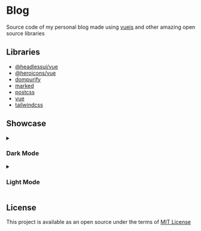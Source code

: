 # Blog

Source code of my personal blog made using [vuejs](https://vuejs.org) and other amazing open source libraries 

## Libraries
- [@headlessui/vue](https://www.npmjs.com/package/@headlessui/vue)
- [@heroicons/vue](https://github.com/tailwindlabs/heroicons)
- [dompurify](https://www.npmjs.com/package/dompurify)
- [marked](https://www.npmjs.com/package/marked)
- [postcss](https://www.npmjs.com/package/postcss)
- [vue](https://vuejs.org)
- [tailwindcss](https://tailwindcss.com/)

## Showcase
<details>
<summary><h3>Dark Mode</h3></summary>
<br>
<img src="/images/dark-desktop-home.png" width="800">
<img src="/images/dark-desktop-post.png" width="800">
<img src="/images/dark-mobile-post.png" width="400">
</details>

<details>
<summary><h3>Light Mode</h3></summary>
<br>
<img src="/images/light-desktop-home.png" width="800">
<img src="/images/light-mobile-home.png" width="400">
</details>

## License
This project is available as an open source under the terms of [MIT License](./LICENSE)
